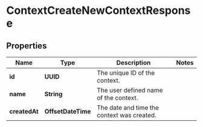 

# ContextCreateNewContextResponse


## Properties

| Name | Type | Description | Notes |
|------------ | ------------- | ------------- | -------------|
|**id** | **UUID** | The unique ID of the context. |  |
|**name** | **String** | The user defined name of the context. |  |
|**createdAt** | **OffsetDateTime** | The date and time the context was created. |  |



